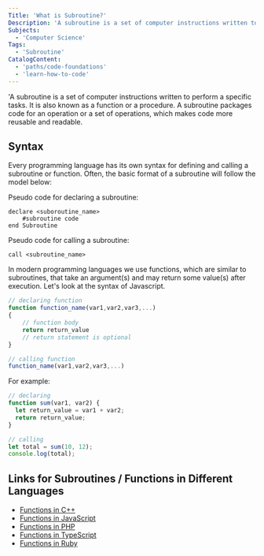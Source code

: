 ```yaml
---
Title: 'What is Subroutine?'
Description: 'A subroutine is a set of computer instructions written to perform a specific tasks. It is also known as a function or a procedure. A subroutine packages code for an operation or a set of operations, which makes code more reusable and readable. Every programming languages has their own way of defining and calling a subroutine or function.'
Subjects:
  - 'Computer Science'
Tags:
  - 'Subroutine'
CatalogContent:
  - 'paths/code-foundations'
  - 'learn-how-to-code'
---
```


'A subroutine is a set of computer instructions written to perform a specific tasks. It is also known as a function or a procedure. A subroutine packages code for an operation or a set of operations, which makes code more reusable and readable.

## Syntax

Every programming language has its own syntax for defining and calling a subroutine or function. Often, the  basic format of a subroutine will follow the model below:

Pseudo code for declaring a subroutine:

```pseudo
declare <suboroutine_name>
    #subroutine code
end Subroutine
```

Pseudo code for calling a subroutine:

```pseudo
call <subroutine_name>
```

In modern programming languages we use functions, which are similar to subroutines, that take an argument(s) and may return some value(s) after execution. Let's look at the syntax of Javascript.

```js
// declaring function
function function_name(var1,var2,var3,...)
{
    // function body
    return return_value
    // return statement is optional
}

// calling function
function_name(var1,var2,var3,...)
```

For example:

```js
// declaring
function sum(var1, var2) {
  let return_value = var1 + var2;
  return return_value;
}

// calling
let total = sum(10, 12);
console.log(total);
```

## Links for Subroutines / Functions in Different Languages

- [Functions in C++](https://www.codecademy.com/resources/docs/cpp/functions)
- [Functions in JavaScript](https://www.codecademy.com/resources/docs/javascript/functions)
- [Functions in PHP](https://www.codecademy.com/resources/docs/php/functions)
- [Functions in TypeScript](https://www.codecademy.com/resources/docs/typescript/functions)
- [Functions in Ruby](https://www.codecademy.com/resources/docs/ruby/functions)
